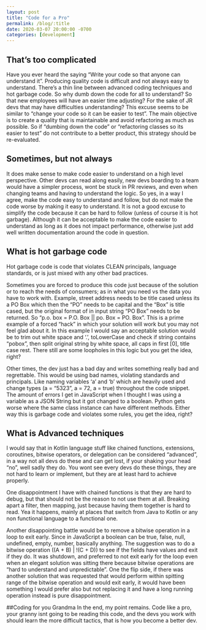 ```yaml
---
layout: post
title: "Code for a Pro"
permalink: /blog/:title
date: 2020-03-07 20:00:00 -0700
categories: [development]
---
```

## That’s too complicated
Have you ever heard the saying “Write your code so that anyone can understand it”. Producing quality code is difficult and not always easy to understand. There’s a thin line between advanced coding techniques and hot garbage code. So why dumb down the code for all to understand? So that new employees will have an easier time adjusting? For the sake of JR devs that may have difficulties understanding? This excuse seems to be similar to “change your code so it can be easier to test”. The main objective is to create a quality that is maintainable and avoid refactoring as much as possible. So if “dumbing down the code” or “refactoring classes so its easier to test” do not contribute to a better product, this strategy should be re-evaluated.
<!--more-->

## Sometimes, but not always
It does make sense to make code easier to understand on a high level perspective. Other devs can read along easily, new devs boarding to a team would have a simpler process, wont be stuck in PR reviews, and even when changing teams and having to understand the logic. So yes, in a way I agree, make the code easy to understand and follow, but do not make the code worse by making it easy to understand. It is not a good excuse to simplify the code because it can be hard to follow (unless of course it is hot garbage). Although it can be acceptable to make the code easier to understand as long as it does not impact performance, otherwise just add well written documentation around the code in question.

## What is hot garbage code
Hot garbage code is code that violates CLEAN principals, language standards, or is just mixed with any other bad practices. 

Sometimes you are forced to produce this code just because of the solution or to reach the needs of consumers; as in what you need vs the data you have to work with. Example, street address needs to be title cased unless its a PO Box which then the “PO” needs to be capital and the “Box” is title cased, but the original format of in input string “PO Box” needs to be returned. So “p.o. box = P.O. Box || po. Box = PO. Box”. This is a prime example of a forced “hack” in which your solution will work but you may not feel glad about it. In this example I would say an acceptable solution would be to trim out white space and ‘.’, toLowerCase and check if string contains “pobox”, then split original string by white space, all caps in first [0], title case rest. There still are some loopholes in this logic but you get the idea, right?

Other times, the dev just has a bad day and writes something really bad and regrettable. This would be using bad names, violating standards and principals. Like naming variables ‘a’ and ‘b’ which are heavily used and change types (a = “5323”, a = 72, a = true) throughout the code snippet. The amount of errors I get in JavaScript when I thought I was using a variable as a JSON String but it got changed to a boolean. Python gets worse where the same class instance can have different methods. Either way this is garbage code and violates some rules, you get the idea, right?

## What is Advanced techniques
I would say that in Kotlin language stuff like chained functions, extensions, coroutines, bitwise operators, or delegation can be considered “advanced”, in a way not all devs do these and can get lost, if your shaking your head “no”, well sadly they do. You wont see every devs do these things, they are not hard to learn or implement, but they are at least hard to achieve properly.

One disappointment I have with chained functions is that they are hard to debug, but that should not be the reason to not use them at all. Breaking apart a filter, then mapping, just because having them together is hard to read. Yea it happens, mainly at places that switch from Java to Kotlin or any non functional language to a functional one.
 
Another disappointing battle would be to remove a bitwise operation in a loop to exit early. Since in JavaScript a boolean can be true, false, null, undefined, empty, number, basically anything. The suggestion was to do a bitwise operation ((A + B) | !(C + D)) to see if the fields have values and exit if they do. It was shutdown, and preferred to not exit early for the loop even when an elegant solution was sitting there because bitwise operations are “hard to understand and unpredictable”. One the flip side, if there was another solution that was requested that would perform within spitting range of the bitwise operation and would exit early, it would have been something I would prefer also but not replacing it and have a long running operation instead is pure disappointment.

##Coding for you Grandma
In the end, my point remains. Code like a pro, your granny isnt going to be reading this code, and the devs you work with should learn the more difficult tactics, that is how you become a better dev. 
